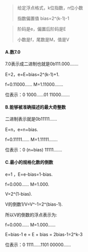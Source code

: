 > 给定浮点格式，k位指数，n位小数
>
> 指数偏置值 bias=2^(k-1)-1

> 阶码是e，偏置后阶码是E
>
> 小数是f，尾数是M，值是V

#### A.数7.0

7.0表示成二进制也就是0b111.000…….

E=2，e=E+bias=2^(k-1)+1.

f=0.11000……   M=1.11000…….

位表示：0 1000……01 11000…….

#### B.能够被准确描述的最大奇整数

二进制表示就是0b11111……  

E=n，e=n+bias. 

f=0.11111……   M=1.11111…….  

位表示：0 (n+bias) 11111…….  

#### C.最小的规格化数的倒数

e=1 ，E=e-bias=1-bias. 

f=0.000…… M=1.000. 

V=2^(1-bias). 

V的倒数1/V=V^-1=2^(bias-1). 

所以V的倒数的浮点表示为:  

f=0.000…… M=1.000…… 

E=bias-1  e = E + bias = 2bias-1=2^k-3  

位表示：0 1111……1101 00000……

